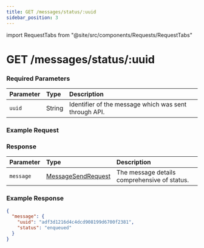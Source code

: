 ```yaml
---
title: GET /messages/status/:uuid
sidebar_position: 3
---
```


import RequestTabs from "@site/src/components/Requests/RequestTabs"

# GET /messages/status/:uuid

### Required Parameters

| Parameter | Type   | Description                                           |
| :-------- | :----- | :---------------------------------------------------- |
| `uuid`    | String | Identifier of the message which was sent through API. |

### Example Request

<RequestTabs endpoint='messages_api' request="get_message_status"/>

### Response

| Parameter | Type                                                                   | Description                                  |
| :-------- | :--------------------------------------------------------------------- | :------------------------------------------- |
| `message` | [MessageSendRequest](/api_reference/object_types/message_send_request) | The message details comprehensive of status. |

### Example Response

```json title=response.json
{
  "message": {
    "uuid": "adf3d1216d4c4dcd908199d6700f2381",
    "status": "enqueued"
  }
}
```
